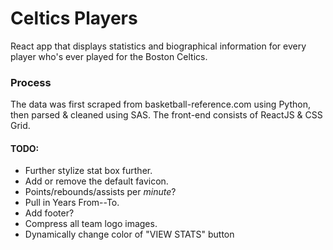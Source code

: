 # Celtics Players
React app that displays statistics and biographical information for every player who's ever played for the Boston Celtics.

### Process
The data was first scraped from basketball-reference.com using Python, then parsed & cleaned using SAS. The front-end consists of ReactJS & CSS Grid.

#### TODO:
- Further stylize stat box further.
- Add or remove the default favicon.
- Points/rebounds/assists per *minute*?
- Pull in Years From--To.
- Add footer?
- Compress all team logo images.
- Dynamically change color of "VIEW STATS" button